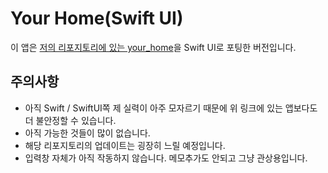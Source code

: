 #  Your Home(Swift UI)

이 앱은 [저의 리포지토리에 있는 your_home](https://github.com/sun30812/your_home)을 Swift UI로 포팅한 버전입니다.
## 주의사항
- 아직 Swift / SwiftUI쪽 제 실력이 아주 모자르기 때문에 위 링크에 있는 앱보다도 더 불안정할 수 있습니다.
- 아직 가능한 것들이 많이 없습니다.
- 해당 리포지토리의 업데이트는 굉장히 느릴 예정입니다.
- 입력창 자체가 아직 작동하지 않습니다. 메모추가도 안되고 그냥 관상용입니다.

